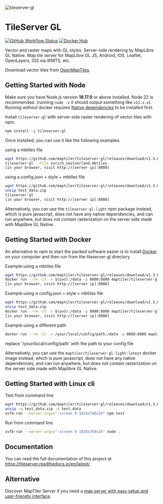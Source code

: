 ![tileserver-gl](https://cloud.githubusercontent.com/assets/59284/18173467/fa3aa2ca-7069-11e6-86b1-0f1266befeb6.jpeg)

# TileServer GL
[![GitHub Workflow Status](https://img.shields.io/github/actions/workflow/status/maptiler/tileserver-gl/pipeline.yml)](https://github.com/maptiler/tileserver-gl/actions/workflows/pipeline.yml)
[![Docker Hub](https://img.shields.io/badge/docker-hub-blue.svg)](https://hub.docker.com/r/maptiler/tileserver-gl/)

Vector and raster maps with GL styles. Server-side rendering by MapLibre GL Native. Map tile server for MapLibre GL JS, Android, iOS, Leaflet, OpenLayers, GIS via WMTS, etc.

Download vector tiles from [OpenMapTiles](https://data.maptiler.com/downloads/planet/).
## Getting Started with Node

Make sure you have Node.js version **18.17.0** or above installed. Node 22 is recommended. (running `node -v` it should output something like `v22.x.x`). Running without docker requires [Native dependencies](https://maptiler-tileserver.readthedocs.io/en/latest/installation.html#npm) to be installed first.

Install `tileserver-gl` with server-side raster rendering of vector tiles with npm. 

```bash
npm install -g tileserver-gl
```

Once installed, you can use it like the following examples.

using a mbtiles file
```bash
wget https://github.com/maptiler/tileserver-gl/releases/download/v1.3.0/zurich_switzerland.mbtiles
tileserver-gl --file zurich_switzerland.mbtiles
[in your browser, visit http://[server ip]:8080]
```

using a config.json + style + mbtiles file
```bash
wget https://github.com/maptiler/tileserver-gl/releases/download/v1.3.0/test_data.zip
unzip test_data.zip
tileserver-gl
[in your browser, visit http://[server ip]:8080]
```

Alternatively, you can use the `tileserver-gl-light` npm package instead, which is pure javascript, does not have any native dependencies, and can run anywhere, but does not contain rasterization on the server side made with Maplibre GL Native.

## Getting Started with Docker

An alternative to npm to start the packed software easier is to install [Docker](https://www.docker.com/) on your computer and then run from the tileserver-gl directory

Example using a mbtiles file
```bash
wget https://github.com/maptiler/tileserver-gl/releases/download/v1.3.0/zurich_switzerland.mbtiles
docker run --rm -it -v $(pwd):/data -p 8080:8080 maptiler/tileserver-gl:latest --file zurich_switzerland.mbtiles
[in your browser, visit http://[server ip]:8080]
```

Example using a config.json + style + mbtiles file
```bash
wget https://github.com/maptiler/tileserver-gl/releases/download/v1.3.0/test_data.zip
unzip test_data.zip
docker run --rm -it -v $(pwd):/data -p 8080:8080 maptiler/tileserver-gl:latest
[in your browser, visit http://[server ip]:8080]
```

Example using a different path
```bash
docker run --rm -it -v /your/local/config/path:/data -p 8080:8080 maptiler/tileserver-gl:latest
```
replace '/your/local/config/path' with the path to your config file


Alternatively, you can use the `maptiler/tileserver-gl-light:latest` docker image instead, which is pure javascript, does not have any native dependencies, and can run anywhere, but does not contain rasterization on the server side made with Maplibre GL Native.

## Getting Started with Linux cli

Test from command line
```bash
wget https://github.com/maptiler/tileserver-gl/releases/download/v1.3.0/test_data.zip
unzip -q test_data.zip -d test_data
xvfb-run --server-args="-screen 0 1024x768x24" npm test
```

Run from command line
```bash
xvfb-run --server-args="-screen 0 1024x768x24" node .
```

## Documentation

You can read the full documentation of this project at https://tileserver.readthedocs.io/en/latest/.

## Alternative

Discover MapTiler Server if you need a [map server with easy setup and user-friendly interface](https://www.maptiler.com/server/).

